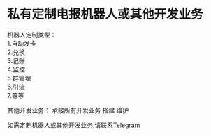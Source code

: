 # 私有定制电报机器人或其他开发业务

机器人定制类型：  
  1.自动发卡  
  2.兑换  
  3.记账  
  4.监控  
  5.群管理  
  6.引流  
  7.等等  

其他开发业务：
  承接所有开发业务
  搭建
  维护

如需定制机器人或其他开发业务,请联系[Telegram](https://t.me/block_s1t)
